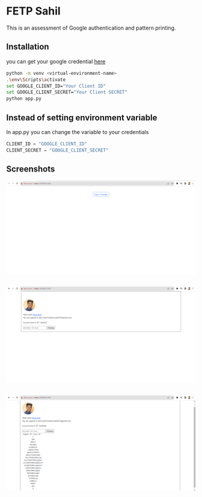 # FETP Sahil

This is an assessment of Google authentication and pattern printing.

## Installation

you can get your google credential [here](https://console.cloud.google.com/apis/credentials)
```bash
python -m venv <virtual-environment-name>
.\env\Scripts\activate
set GOOGLE_CLIENT_ID="Your Client ID"
set GOOGLE_CLIENT_SECRET="Your Client SECRET"
python app.py
```

## Instead of setting environment variable

In app.py you can change the variable to your credentials

```python
CLIENT_ID = "GOOGLE_CLIENT_ID"
CLIENT_SECRET = "GOOGLE_CLIENT_SECRET"
```

## Screenshots

![Image](https://github.com/skulkarni0102/FETP-Sahil/blob/main/Screenshots/ss1.png)

##
![Image](https://github.com/skulkarni0102/FETP-Sahil/blob/main/Screenshots/ss2.png)

##
![Image](https://github.com/skulkarni0102/FETP-Sahil/blob/main/Screenshots/ss3.png)